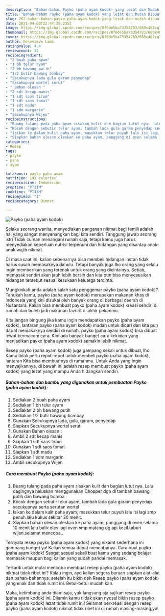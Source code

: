 ```yaml
---
description: "Bahan-bahan Payko (paha ayam kodok) yang lezat dan Mudah Dibuat"
title: "Bahan-bahan Payko (paha ayam kodok) yang lezat dan Mudah Dibuat"
slug: 262-bahan-bahan-payko-paha-ayam-kodok-yang-lezat-dan-mudah-dibuat
date: 2021-04-03T22:44:28.235Z
image: https://img-global.cpcdn.com/recipes/0f6de5ba73354703/680x482cq70/payko-paha-ayam-kodok-foto-resep-utama.jpg
thumbnail: https://img-global.cpcdn.com/recipes/0f6de5ba73354703/680x482cq70/payko-paha-ayam-kodok-foto-resep-utama.jpg
cover: https://img-global.cpcdn.com/recipes/0f6de5ba73354703/680x482cq70/payko-paha-ayam-kodok-foto-resep-utama.jpg
author: Genevieve Lamb
ratingvalue: 4.4
reviewcount: 12
recipeingredient:
- "2 buah paha ayam"
- "1 bh telur ayam"
- "2 bh bawang putih"
- "1/2 butir bawang bombay"
- "Secukupnya lada gula garam penyedap"
- "Secukupnya wortel serut"
- " Bahan olesan "
- "2 sdt kecap manis"
- "1 sdt saos tiram"
- "1 sdt saos tomat"
- "1 sdt madu"
- "1 sdm margarin"
- "secukupnya Wijen"
recipeinstructions:
- "Buang tulang pada paha ayam sisakan kulit dan bagian lutut nya. Lalu dagingnya haluskan menggunakan Chopper dgn di tambah bawang putih dan bawang bombai"
- "Kocok dengan sebutir telur ayam, tambah lada gula garam penyedap secukupnya serta serutan wortel"
- "Isikan ke dalam kulit paha ayam, masukkan telur puyuh lalu isi lagi smp penuh.lalu kukus sekitar 30 menit."
- "Siapkan bahan olesan.oleskan ke paha ayam, panggang di oven selama 10 menit lalu balik oles lagi oven smp matang dg api kecil.taburi wijen.selamat mencoba.."
categories:
- Resep
tags:
- payko
- paha
- ayam

katakunci: payko paha ayam 
nutrition: 193 calories
recipecuisine: Indonesian
preptime: "PT11M"
cooktime: "PT43M"
recipeyield: "1"
recipecategory: Dinner

---
```



![Payko (paha ayam kodok)](https://img-global.cpcdn.com/recipes/0f6de5ba73354703/680x482cq70/payko-paha-ayam-kodok-foto-resep-utama.jpg)

Selaku seorang wanita, menyediakan panganan nikmat bagi famili adalah hal yang sangat menyenangkan bagi kita sendiri. Tanggung jawab seorang istri Tidak cuman menangani rumah saja, tetapi kamu juga harus menyediakan keperluan nutrisi terpenuhi dan hidangan yang disantap anak-anak wajib nikmat.

Di masa  saat ini, kalian sebenarnya bisa membeli hidangan instan tidak harus susah memasaknya dahulu. Tetapi banyak juga lho orang yang selalu ingin memberikan yang terenak untuk orang yang dicintainya. Sebab, memasak sendiri akan jauh lebih bersih dan kita pun bisa menyesuaikan hidangan tersebut sesuai kesukaan keluarga tercinta. 



Mungkinkah anda adalah salah satu penggemar payko (paha ayam kodok)?. Tahukah kamu, payko (paha ayam kodok) merupakan makanan khas di Indonesia yang kini disukai oleh banyak orang di berbagai daerah di Nusantara. Kalian bisa membuat payko (paha ayam kodok) kreasi sendiri di rumah dan boleh jadi makanan favorit di akhir pekanmu.

Kita jangan bingung jika kamu ingin mendapatkan payko (paha ayam kodok), lantaran payko (paha ayam kodok) mudah untuk dicari dan kita pun dapat memasaknya sendiri di rumah. payko (paha ayam kodok) bisa dibuat lewat bermacam cara. Kini ada banyak banget cara kekinian yang menjadikan payko (paha ayam kodok) semakin lebih nikmat.

Resep payko (paha ayam kodok) juga gampang sekali untuk dibuat, lho. Kamu tidak perlu repot-repot untuk membeli payko (paha ayam kodok), lantaran Kita bisa membuatnya di rumahmu. Untuk Anda yang ingin menyajikannya, di bawah ini adalah resep membuat payko (paha ayam kodok) yang lezat yang mampu Anda hidangkan sendiri.

<!--inarticleads1-->

##### Bahan-bahan dan bumbu yang digunakan untuk pembuatan Payko (paha ayam kodok):

1. Sediakan 2 buah paha ayam
1. Sediakan 1 bh telur ayam
1. Sediakan 2 bh bawang putih
1. Sediakan 1/2 butir bawang bombay
1. Gunakan Secukupnya lada, gula, garam, penyedap
1. Siapkan Secukupnya wortel serut
1. Gunakan  Bahan olesan :
1. Ambil 2 sdt kecap manis
1. Siapkan 1 sdt saos tiram
1. Gunakan 1 sdt saos tomat
1. Siapkan 1 sdt madu
1. Sediakan 1 sdm margarin
1. Ambil secukupnya Wijen




<!--inarticleads2-->

##### Cara membuat Payko (paha ayam kodok):

1. Buang tulang pada paha ayam sisakan kulit dan bagian lutut nya. Lalu dagingnya haluskan menggunakan Chopper dgn di tambah bawang putih dan bawang bombai
1. Kocok dengan sebutir telur ayam, tambah lada gula garam penyedap secukupnya serta serutan wortel
1. Isikan ke dalam kulit paha ayam, masukkan telur puyuh lalu isi lagi smp penuh.lalu kukus sekitar 30 menit.
1. Siapkan bahan olesan.oleskan ke paha ayam, panggang di oven selama 10 menit lalu balik oles lagi oven smp matang dg api kecil.taburi wijen.selamat mencoba..




Ternyata resep payko (paha ayam kodok) yang nikamt sederhana ini gampang banget ya! Kalian semua dapat mencobanya. Cara buat payko (paha ayam kodok) Sangat sesuai sekali buat kamu yang sedang belajar memasak maupun bagi kalian yang sudah pandai memasak.

Tertarik untuk mulai mencoba membuat resep payko (paha ayam kodok) nikmat tidak ribet ini? Kalau ingin, ayo kalian segera buruan siapkan alat-alat dan bahan-bahannya, setelah itu bikin deh Resep payko (paha ayam kodok) yang enak dan tidak rumit ini. Betul-betul mudah kan. 

Maka, ketimbang anda diam saja, yuk langsung aja sajikan resep payko (paha ayam kodok) ini. Dijamin kamu tiidak akan nyesel bikin resep payko (paha ayam kodok) lezat tidak rumit ini! Selamat berkreasi dengan resep payko (paha ayam kodok) nikmat tidak ribet ini di rumah masing-masing,ya!.

